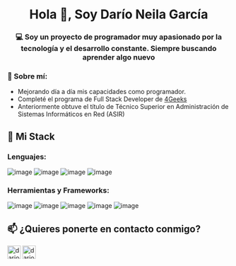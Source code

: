<h1 align="center">Hola 👋, Soy Darío Neila García</h1>
<h3 align="center">💻 Soy un proyecto de programador muy apasionado por la tecnología y el desarrollo constante. Siempre buscando aprender algo nuevo</h3>

### 📜 Sobre mí:
- Mejorando día a día mis capacidades como programador.
- Completé el programa de Full Stack Developer de [4Geeks](https://4geeks.com)
- Anteriormente obtuve el título de Técnico Superior en Administración de Sistemas Informáticos en Red (ASIR)

## 🧠 Mi Stack

### Lenguajes:
![image](https://img.shields.io/badge/JavaScript-323330?style=for-the-badge&logo=javascript&logoColor=F7DF1E)
![image](https://img.shields.io/badge/HTML5-E34F26?style=for-the-badge&logo=html5&logoColor=white)
![image](https://img.shields.io/badge/CSS3-1572B6?style=for-the-badge&logo=css3&logoColor=white)
![image](https://img.shields.io/badge/Python-FFD43B?style=for-the-badge&logo=python&logoColor=blue)

### Herramientas y Frameworks:
![image](https://img.shields.io/badge/bootstrap-%23563D7C.svg?style=for-the-badge&logo=bootstrap&logoColor=white)
![image](https://img.shields.io/badge/React-20232A?style=for-the-badge&logo=react&logoColor=61DAFB)
![image](https://img.shields.io/badge/Git-F05032?style=for-the-badge&logo=git&logoColor=white)
![image](https://img.shields.io/badge/Flask-000000?style=for-the-badge&logo=flask&logoColor=white)
![image](https://img.shields.io/badge/MUI-007FFF?style=for-the-badge&logo=mui&logoColor=white)

## 📫 ¿Quieres ponerte en contacto conmigo?

<a href="https://www.linkedin.com/in/dar%C3%ADo-neila-garc%C3%ADa/" target="blank"><img align="center" src="https://img.shields.io/badge/LinkedIn-0077B5?style=for-the-badge&logo=linkedin&logoColor=white" alt="dario neila garcia" height="30" /></a>
<a href="mailto:dariongduals@gmail.com" target="blank"><img align="center" src="https://img.shields.io/badge/Gmail-D14836?style=for-the-badge&logo=gmail&logoColor=white" alt="dariongduals@gmail.com" height="30" /></a>

